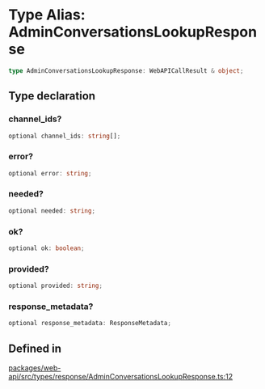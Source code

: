 # Type Alias: AdminConversationsLookupResponse

```ts
type AdminConversationsLookupResponse: WebAPICallResult & object;
```

## Type declaration

### channel\_ids?

```ts
optional channel_ids: string[];
```

### error?

```ts
optional error: string;
```

### needed?

```ts
optional needed: string;
```

### ok?

```ts
optional ok: boolean;
```

### provided?

```ts
optional provided: string;
```

### response\_metadata?

```ts
optional response_metadata: ResponseMetadata;
```

## Defined in

[packages/web-api/src/types/response/AdminConversationsLookupResponse.ts:12](https://github.com/slackapi/node-slack-sdk/blob/7b348598b763c2b7545d1042b5f0429775cfa62c/packages/web-api/src/types/response/AdminConversationsLookupResponse.ts#L12)
